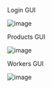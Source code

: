Login GUI

![image](https://github.com/user-attachments/assets/9f75552f-1027-4cf8-9dc1-dc9dcc40ea5f)

Products GUI

![image](https://github.com/user-attachments/assets/073e28e1-4120-4dfc-bc62-b41e5cabc3d8)


Workers GUI

![image](https://github.com/user-attachments/assets/5871024f-7ad4-4ef6-944c-9f8b8ed0f2ff)
